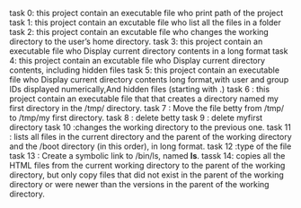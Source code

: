 task 0: this project contain an executable file who print path of the project
task 1: this project contain an excutable file who list all the files in a folder
task 2: this project contain an excutable file who changes the working directory to the user’s home directory.
task 3: this project contain an executable file who Display current directory contents in a long format
task 4: this project contain an excutable file who Display current directory contents, including hidden files
task 5: this project contain an executable file who Display current directory contents long format,with user and group IDs displayed numerically,And hidden files (starting with .)
task 6 : this project contain an executable file that that creates a directory named my first directory in the /tmp/ directory.
task 7 : Move the file betty from /tmp/ to /tmp/my first directory.
task 8 : delete betty
task 9 : delete myfirst directory
task 10 :changes the working directory to the previous one.
task 11 :  lists all files in the current directory and the parent of the working directory and the /boot directory (in this order), in long format.
task 12 :type of the file 
task 13 : Create a symbolic link to /bin/ls, named __ls__.
tassk 14:  copies all the HTML files from the current working directory to the parent of the working directory, but only copy files that did not exist in the parent of the working directory or were newer than the versions in the parent of the working directory.
